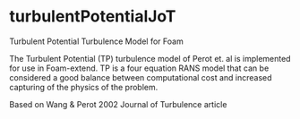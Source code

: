 # turbulentPotentialJoT
Turbulent Potential Turbulence Model for Foam

The Turbulent Potential (TP) turbulence model of Perot et. al is implemented for use in Foam-extend.  TP is a four equation RANS model that can be considered a good balance between computational cost and increased capturing of the physics of the problem. 

Based on Wang & Perot 2002 Journal of Turbulence article
